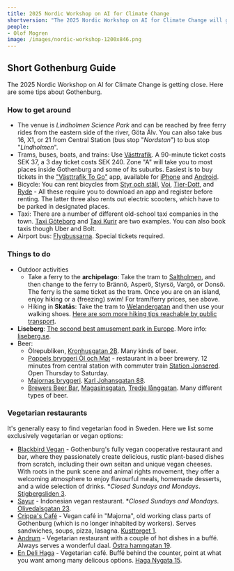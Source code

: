 ```yaml
---
title: 2025 Nordic Workshop on AI for Climate Change
shortversion: "The 2025 Nordic Workshop on AI for Climate Change will gather researchers from the Nordics. This one-day, in-person workshop, will take place in Gothenburg, Sweden, May 13th 2025. The workshop will feature a mix of keynotes, oral presentations, and posters around the topics of AI for climate change, including AI for biodiversity and the green transition. The workshop will be a meeting point for a wide range of researchers from (primarily) around the Nordic countries."
people:
- Olof Mogren
image: /images/nordic-workshop-1200x846.png
---
```


## Short Gothenburg Guide

The 2025 Nordic Workshop on AI for Climate Change is getting close. Here are some tips about Gothenburg.

### How to get around

* The venue is *Lindholmen Science Park* and can be reached by free ferry rides from the eastern side of the river, Göta Älv. You can also take bus 16, X1, or 21 from Central Station (bus stop "*Nordstan*") to bus stop "*Lindholmen*".
* Trams, buses, boats, and trains: Use [Västtrafik](https://www.vasttrafik.se/). A 90-minute ticket costs SEK 37, a 3 day ticket costs SEK 240. Zone "A" will take you to most places inside Gothenburg and some of its suburbs. Easiest is to buy tickets in the ["Västtrafik To Go"](https://www.vasttrafik.se/biljetter/mer-om-biljetter/vasttrafik-to-go/) app, available for [iPhone](https://itunes.apple.com/se/app/vasttrafik-to-go/id424903083?mt=8) and [Android](https://play.google.com/store/apps/details?id=com.vaesttrafik.vaesttrafik&hl=sv).
* Bicycle: You can rent bicycles from [Styr och ställ](https://styrochstall.se/sv/faq/), [Voi](https://www.voi.com/sv/stad/gothenburg), [Tier-Dott](https://ridedott.com/sv/), and [Ryde](https://www.ryde-technology.com/) - All these require you to download an app and register before renting. The latter three also rents out electric scooters, which have to be parked in designated places.
* Taxi: There are a number of different old-school taxi companies in the town. [Taxi Göteborg](https://www.taxigoteborg.se/) and [Taxi Kurir](https://www.taxikurir.se/goteborg) are two examples. You can also book taxis though Uber and Bolt.
* Airport bus: [Flygbussarna](https://www.flygbussarna.se/landvetter). Special tickets required.

### Things to do

* Outdoor activities
    * Take a ferry to the **archipelago**: Take the tram to [Saltholmen](https://www.vasttrafik.se/reseplanering/hallplatser/9021014005630000/), and then change to the ferry to Brännö, Asperö, Styrsö, Vargö, or Donsö. The ferry is the same ticket as the tram. Once you are on an island, enjoy hiking or a (freezing) swim! For tram/ferry prices, see above.
    * Hiking in **Skatås**: Take the tram to [Welandergatan](https://www.vasttrafik.se/reseplanering/hallplatser/9021014007370000/) and then use your walking shoes. [Here are som more hiking tips reachable by public transport](https://www.vasttrafik.se/om-vasttrafik/blogg/vandra-mellan-hallplatser/).
* **Liseberg**: [The second best amusement park in Europe](https://www.mynewsdesk.com/se/liseberg/pressreleases/swedens-liseberg-is-europes-second-best-amusement-park-3204578). More info: [liseberg.se](https://liseberg.se/).
* Beer:
    * Ölrepubliken, [Kronhusgatan 2B](https://maps.app.goo.gl/bTZL4obaUodfVzmM8). Many kinds of beer.
    * [Poppels bryggeri Öl och Mat](https://www.poppels.se/olochmat/) - restaurant in a beer brewery. 12 minutes from central station with commuter train [Station Jonsered](https://www.vasttrafik.se/reseplanering/hallplatser/9021014013100000/). Open Thursday to Saturday.
    * [Majornas bryggeri](https://majornasbryggeri.se/). [Karl Johansgatan 88](https://maps.app.goo.gl/t7Lq9yC5BQiS7xwF6).
    * [Brewers Beer Bar](https://www.brewersbeerbar.se/), [Magasinsgatan](https://maps.app.goo.gl/62AsjtLmVELHzwWq7), [Tredje långgatan](https://maps.app.goo.gl/MJSppEgBT3gE86KC8). Many different types of beer.

### Vegetarian restaurants

It's generally easy to find vegetarian food in Sweden. Here we list some exclusively vegetarian or vegan options:
* [Blackbird Vegan](https://blackbirdvegan.se/) - Gothenburg's fully vegan cooperative restaurant and bar, where they passionately create delicious, rustic plant-based dishes from scratch, including their own seitan and unique vegan cheeses. With roots in the punk scene and animal rights movement, they offer a welcoming atmosphere to enjoy flavourful meals, homemade desserts, and a wide selection of drinks. **Closed Sundays and Mondays*. [Stigbergsliden 3](https://maps.app.goo.gl/ZKX4Neef89m3qQPq6).
* [Sayur](https://www.instagram.com/sayur_warung/) - Indonesian vegan restaurant. **Closed Sundays and Mondays*.  [Olivedalsgatan 23](https://maps.app.goo.gl/Yg2WDQYDS5ZUFTqf9).
* [Crippa's Café](https://www.goteborg.com/platser/crippas-cafe) - Vegan café in "Majorna", old working class parts of Gothenburg (which is no longer inhabited by workers). Serves sandwiches, soups, pizza, lasagna. [Kusttorget 1](https://maps.app.goo.gl/YLjTNrCyfW4bKNJK8).
* [Andrum](https://www.instagram.com/andrum.veg/) - Vegetarian restaurant with a couple of hot dishes in a buffé. Always serves a wonderful daal. [Östra hamngatan 19](https://maps.app.goo.gl/qumMpuYUHpk69MXy5).
* [En Deli Haga](https://www.instagram.com/endelihaga/) - Vegetarian café. Buffé behind the counter, point at what you want among many delicous options. [Haga Nygata 15](https://maps.app.goo.gl/XYuumHHQ2eWWqwfm6).


